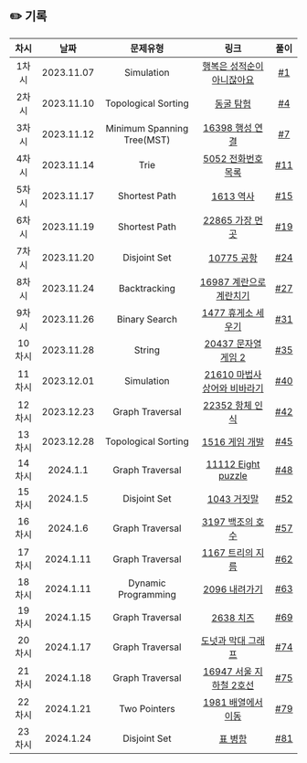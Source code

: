 ## ✏️ 기록
| 차시 | 날짜 | 문제유형 | 링크 | 풀이 |
|:-----:|:----------:|:--------------------------:|:---------------------------------------------------------------:|:---------------------------------------------------------:|
| 1차시  | 2023.11.07 | Simulation                 | [행복은 성적순이 아니잖아요](https://level.goorm.io/exam/147448/%EA%B8%B0%EB%B3%B8-%ED%96%89%EB%B3%B5%EC%9D%80-%EC%84%B1%EC%A0%81%EC%88%9C%EC%9D%B4-%EC%95%84%EB%8B%88%EC%9E%96%EC%95%84%EC%9A%94/quiz/1) | [#1](https://github.com/AlgoLeadMe/AlgoLeadMe-3/pull/1)   |
| 2차시  | 2023.11.10 | Topological Sorting        | [동굴 탐험](https://school.programmers.co.kr/learn/courses/30/lessons/67260) | [#4](https://github.com/AlgoLeadMe/AlgoLeadMe-3/pull/4)   |
| 3차시  | 2023.11.12 | Minimum Spanning Tree(MST) | [16398 행성 연결](https://www.acmicpc.net/problem/16398) | [#7](https://github.com/AlgoLeadMe/AlgoLeadMe-3/pull/7)   |
| 4차시  | 2023.11.14 | Trie                       | [5052 전화번호 목록](https://www.acmicpc.net/problem/5052) | [#11](https://github.com/AlgoLeadMe/AlgoLeadMe-3/pull/11) |
| 5차시  | 2023.11.17 | Shortest Path              | [1613 역사](https://www.acmicpc.net/problem/1613) | [#15](https://github.com/AlgoLeadMe/AlgoLeadMe-3/pull/15) |
| 6차시  | 2023.11.19 | Shortest Path              | [22865 가장 먼 곳](https://www.acmicpc.net/problem/22865) | [#19](https://github.com/AlgoLeadMe/AlgoLeadMe-3/pull/19) |
| 7차시  | 2023.11.20 | Disjoint Set               | [10775 공항](https://www.acmicpc.net/problem/10775) | [#24](https://github.com/AlgoLeadMe/AlgoLeadMe-3/pull/24) |
| 8차시  | 2023.11.24 | Backtracking               | [16987 계란으로 계란치기](https://www.acmicpc.net/problem/16987) | [#27](https://github.com/AlgoLeadMe/AlgoLeadMe-3/pull/27) |
| 9차시  | 2023.11.26 | Binary Search              | [1477 휴게소 세우기](https://www.acmicpc.net/problem/1477) | [#31](https://github.com/AlgoLeadMe/AlgoLeadMe-3/pull/31) |
| 10차시 | 2023.11.28 | String                     | [20437 문자열 게임 2](https://www.acmicpc.net/problem/20437) | [#35](https://github.com/AlgoLeadMe/AlgoLeadMe-3/pull/35) |
| 11차시 | 2023.12.01 | Simulation                 | [21610 마법사 상어와 비바라기](https://www.acmicpc.net/problem/21610) | [#40](https://github.com/AlgoLeadMe/AlgoLeadMe-3/pull/40) |
| 12차시 | 2023.12.23 | Graph Traversal            | [22352 항체 인식](https://www.acmicpc.net/problem/22352) | [#42](https://github.com/AlgoLeadMe/AlgoLeadMe-3/pull/42) |
| 13차시 | 2023.12.28 | Topological Sorting        | [1516 게임 개발](https://www.acmicpc.net/problem/1516) | [#45](https://github.com/AlgoLeadMe/AlgoLeadMe-3/pull/45) |
| 14차시 | 2024.1.1   | Graph Traversal            | [11112 Eight puzzle](https://www.acmicpc.net/problem/11112) | [#48](https://github.com/AlgoLeadMe/AlgoLeadMe-3/pull/48) |
| 15차시 | 2024.1.5   | Disjoint Set               | [1043 거짓말](https://acmicpc.net/problem/1043) | [#52](https://github.com/AlgoLeadMe/AlgoLeadMe-3/pull/52) |
| 16차시 | 2024.1.6   | Graph Traversal            | [3197 백조의 호수](https://acmicpc.net/problem/3197) | [#57](https://github.com/AlgoLeadMe/AlgoLeadMe-3/pull/57) |
| 17차시 | 2024.1.11  | Graph Traversal            | [1167 트리의 지름](https://acmicpc.net/problem/1167) | [#62](https://github.com/AlgoLeadMe/AlgoLeadMe-3/pull/62) |
| 18차시 | 2024.1.11  | Dynamic Programming        | [2096 내려가기](https://acmicpc.net/problem/2096) | [#63](https://github.com/AlgoLeadMe/AlgoLeadMe-3/pull/63) |
| 19차시 | 2024.1.15  | Graph Traversal            | [2638 치즈](https://acmicpc.net/problem/2638) | [#69](https://github.com/AlgoLeadMe/AlgoLeadMe-3/pull/69) |
| 20차시 | 2024.1.17  | Graph Traversal            | [도넛과 막대 그래프](https://school.programmers.co.kr/learn/courses/30/lessons/258711) | [#74](https://github.com/AlgoLeadMe/AlgoLeadMe-3/pull/74) |
| 21차시 | 2024.1.18  | Graph Traversal            | [16947 서울 지하철 2호선](https://www.acmicpc.net/problem/16947)  | [#75](https://github.com/AlgoLeadMe/AlgoLeadMe-3/pull/75) |
| 22차시 | 2024.1.21  | Two Pointers               | [1981 배열에서 이동](https://www.acmicpc.net/problem/1981)        | [#79](https://github.com/AlgoLeadMe/AlgoLeadMe-3/pull/79) |
| 23차시 | 2024.1.24  | Disjoint Set               | [표 병함](https://school.programmers.co.kr/learn/courses/30/lessons/150366)        | [#81](https://github.com/AlgoLeadMe/AlgoLeadMe-3/pull/81) |